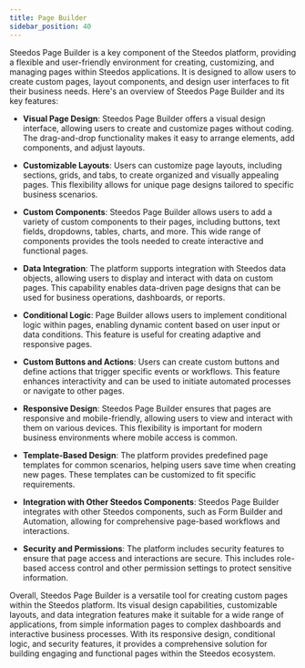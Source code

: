 ```yaml
---
title: Page Builder
sidebar_position: 40
---
```


Steedos Page Builder is a key component of the Steedos platform, providing a flexible and user-friendly environment for creating, customizing, and managing pages within Steedos applications. It is designed to allow users to create custom pages, layout components, and design user interfaces to fit their business needs. Here's an overview of Steedos Page Builder and its key features:

- **Visual Page Design**: Steedos Page Builder offers a visual design interface, allowing users to create and customize pages without coding. The drag-and-drop functionality makes it easy to arrange elements, add components, and adjust layouts.

- **Customizable Layouts**: Users can customize page layouts, including sections, grids, and tabs, to create organized and visually appealing pages. This flexibility allows for unique page designs tailored to specific business scenarios.

- **Custom Components**: Steedos Page Builder allows users to add a variety of custom components to their pages, including buttons, text fields, dropdowns, tables, charts, and more. This wide range of components provides the tools needed to create interactive and functional pages.

- **Data Integration**: The platform supports integration with Steedos data objects, allowing users to display and interact with data on custom pages. This capability enables data-driven page designs that can be used for business operations, dashboards, or reports.

- **Conditional Logic**: Page Builder allows users to implement conditional logic within pages, enabling dynamic content based on user input or data conditions. This feature is useful for creating adaptive and responsive pages.

- **Custom Buttons and Actions**: Users can create custom buttons and define actions that trigger specific events or workflows. This feature enhances interactivity and can be used to initiate automated processes or navigate to other pages.

- **Responsive Design**: Steedos Page Builder ensures that pages are responsive and mobile-friendly, allowing users to view and interact with them on various devices. This flexibility is important for modern business environments where mobile access is common.

- **Template-Based Design**: The platform provides predefined page templates for common scenarios, helping users save time when creating new pages. These templates can be customized to fit specific requirements.

- **Integration with Other Steedos Components**: Steedos Page Builder integrates with other Steedos components, such as Form Builder and Automation, allowing for comprehensive page-based workflows and interactions.

- **Security and Permissions**: The platform includes security features to ensure that page access and interactions are secure. This includes role-based access control and other permission settings to protect sensitive information.

Overall, Steedos Page Builder is a versatile tool for creating custom pages within the Steedos platform. Its visual design capabilities, customizable layouts, and data integration features make it suitable for a wide range of applications, from simple information pages to complex dashboards and interactive business processes. With its responsive design, conditional logic, and security features, it provides a comprehensive solution for building engaging and functional pages within the Steedos ecosystem.